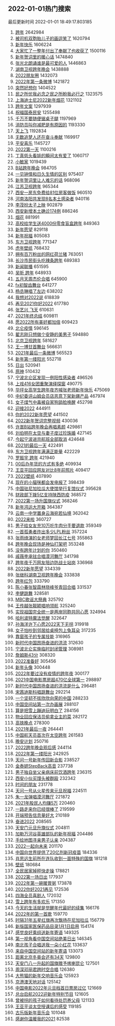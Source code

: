 ## 2022-01-01热门搜索 
最后更新时间 2022-01-01 18:49:17.803185 
1. [跨年](https://s.weibo.com/weibo?q=%E8%B7%A8%E5%B9%B4&Refer=top) 2642984
1. [被司机双胞胎儿子的画逗笑了](https://s.weibo.com/weibo?q=%23%E8%A2%AB%E5%8F%B8%E6%9C%BA%E5%8F%8C%E8%83%9E%E8%83%8E%E5%84%BF%E5%AD%90%E7%9A%84%E7%94%BB%E9%80%97%E7%AC%91%E4%BA%86%23&Refer=top) 1620794
1. [新年快乐](https://s.weibo.com/weibo?q=%E6%96%B0%E5%B9%B4%E5%BF%AB%E4%B9%90&Refer=top) 1606224
1. [大家忙了一整年付出了奉献了也收获了](https://s.weibo.com/weibo?q=%23%E5%A4%A7%E5%AE%B6%E5%BF%99%E4%BA%86%E4%B8%80%E6%95%B4%E5%B9%B4%E4%BB%98%E5%87%BA%E4%BA%86%E5%A5%89%E7%8C%AE%E4%BA%86%E4%B9%9F%E6%94%B6%E8%8E%B7%E4%BA%86%23&Refer=top) 1500116
1. [新年贺词里的暖心话](https://s.weibo.com/weibo?q=%23%E6%96%B0%E5%B9%B4%E8%B4%BA%E8%AF%8D%E9%87%8C%E7%9A%84%E6%9A%96%E5%BF%83%E8%AF%9D%23&Refer=top) 1474840
1. [张光北朗诵谁是最可爱的人](https://s.weibo.com/weibo?q=%23%E5%BC%A0%E5%85%89%E5%8C%97%E6%9C%97%E8%AF%B5%E8%B0%81%E6%98%AF%E6%9C%80%E5%8F%AF%E7%88%B1%E7%9A%84%E4%BA%BA%23&Refer=top) 1446863
1. [湖南卫视跨年晚会](https://s.weibo.com/weibo?q=%E6%B9%96%E5%8D%97%E5%8D%AB%E8%A7%86%E8%B7%A8%E5%B9%B4%E6%99%9A%E4%BC%9A&Refer=top) 1438888
1. [2022朋友圈](https://s.weibo.com/weibo?q=2022%E6%9C%8B%E5%8F%8B%E5%9C%88&Refer=top) 1432073
1. [2022年第一条微博](https://s.weibo.com/weibo?q=2022%E5%B9%B4%E7%AC%AC%E4%B8%80%E6%9D%A1%E5%BE%AE%E5%8D%9A&Refer=top) 1421872
1. [突然好想你](https://s.weibo.com/weibo?q=%23%E7%AA%81%E7%84%B6%E5%A5%BD%E6%83%B3%E4%BD%A0%23&Refer=top) 1404522
1. [民之所忧我必念之民之所盼我必行之](https://s.weibo.com/weibo?q=%23%E6%B0%91%E4%B9%8B%E6%89%80%E5%BF%A7%E6%88%91%E5%BF%85%E5%BF%B5%E4%B9%8B%E6%B0%91%E4%B9%8B%E6%89%80%E7%9B%BC%E6%88%91%E5%BF%85%E8%A1%8C%E4%B9%8B%23&Refer=top) 1323575
1. [上海迪士尼2022新年烟花](https://s.weibo.com/weibo?q=%E4%B8%8A%E6%B5%B7%E8%BF%AA%E5%A3%AB%E5%B0%BC2022%E6%96%B0%E5%B9%B4%E7%83%9F%E8%8A%B1&Refer=top) 1321102
1. [跨年文案](https://s.weibo.com/weibo?q=%E8%B7%A8%E5%B9%B4%E6%96%87%E6%A1%88&Refer=top) 1297939
1. [祝福国泰民安](https://s.weibo.com/weibo?q=%23%E7%A5%9D%E7%A6%8F%E5%9B%BD%E6%B3%B0%E6%B0%91%E5%AE%89%23&Refer=top) 1255498
1. [千万不要随便锯桌子腿](https://s.weibo.com/weibo?q=%23%E5%8D%83%E4%B8%87%E4%B8%8D%E8%A6%81%E9%9A%8F%E4%BE%BF%E9%94%AF%E6%A1%8C%E5%AD%90%E8%85%BF%23&Refer=top) 1197969
1. [消防员叫你减肥是有原因的](https://s.weibo.com/weibo?q=%23%E6%B6%88%E9%98%B2%E5%91%98%E5%8F%AB%E4%BD%A0%E5%87%8F%E8%82%A5%E6%98%AF%E6%9C%89%E5%8E%9F%E5%9B%A0%E7%9A%84%23&Refer=top) 1193330
1. [天上飞](https://s.weibo.com/weibo?q=%E5%A4%A9%E4%B8%8A%E9%A3%9E&Refer=top) 1192834
1. [无数追梦人还在奋斗奉献](https://s.weibo.com/weibo?q=%23%E6%97%A0%E6%95%B0%E8%BF%BD%E6%A2%A6%E4%BA%BA%E8%BF%98%E5%9C%A8%E5%A5%8B%E6%96%97%E5%A5%89%E7%8C%AE%23&Refer=top) 1169917
1. [平安喜乐](https://s.weibo.com/weibo?q=%E5%B9%B3%E5%AE%89%E5%96%9C%E4%B9%90&Refer=top) 1145727
1. [2022第一天](https://s.weibo.com/weibo?q=%232022%E7%AC%AC%E4%B8%80%E5%A4%A9%23&Refer=top) 1100216
1. [丁真低头看娃的瞬间太有爱了](https://s.weibo.com/weibo?q=%23%E4%B8%81%E7%9C%9F%E4%BD%8E%E5%A4%B4%E7%9C%8B%E5%A8%83%E7%9A%84%E7%9E%AC%E9%97%B4%E5%A4%AA%E6%9C%89%E7%88%B1%E4%BA%86%23&Refer=top) 1060717
1. [小敏家](https://s.weibo.com/weibo?q=%E5%B0%8F%E6%95%8F%E5%AE%B6&Refer=top) 1019439
1. [B站跨年晚会](https://s.weibo.com/weibo?q=B%E7%AB%99%E8%B7%A8%E5%B9%B4%E6%99%9A%E4%BC%9A&Refer=top) 984705
1. [一见钟情和日久生情的区别](https://s.weibo.com/weibo?q=%23%E4%B8%80%E8%A7%81%E9%92%9F%E6%83%85%E5%92%8C%E6%97%A5%E4%B9%85%E7%94%9F%E6%83%85%E7%9A%84%E5%8C%BA%E5%88%AB%23&Refer=top) 975407
1. [新年贺词里让人难忘的话](https://s.weibo.com/weibo?q=%23%E6%96%B0%E5%B9%B4%E8%B4%BA%E8%AF%8D%E9%87%8C%E8%AE%A9%E4%BA%BA%E9%9A%BE%E5%BF%98%E7%9A%84%E8%AF%9D%23&Refer=top) 968096
1. [江苏卫视跨年](https://s.weibo.com/weibo?q=%E6%B1%9F%E8%8B%8F%E5%8D%AB%E8%A7%86%E8%B7%A8%E5%B9%B4&Refer=top) 965344
1. [西安一房东免费给81位房客做饭](https://s.weibo.com/weibo?q=%23%E8%A5%BF%E5%AE%89%E4%B8%80%E6%88%BF%E4%B8%9C%E5%85%8D%E8%B4%B9%E7%BB%9981%E4%BD%8D%E6%88%BF%E5%AE%A2%E5%81%9A%E9%A5%AD%23&Refer=top) 960510
1. [河南洛阳共发现8名本土感染者](https://s.weibo.com/weibo?q=%23%E6%B2%B3%E5%8D%97%E6%B4%9B%E9%98%B3%E5%85%B1%E5%8F%91%E7%8E%B08%E5%90%8D%E6%9C%AC%E5%9C%9F%E6%84%9F%E6%9F%93%E8%80%85%23&Refer=top) 940116
1. [李茂扮太子上映](https://s.weibo.com/weibo?q=%23%E6%9D%8E%E8%8C%82%E6%89%AE%E5%A4%AA%E5%AD%90%E4%B8%8A%E6%98%A0%23&Refer=top) 902879
1. [西安新增本土确诊174例](https://s.weibo.com/weibo?q=%23%E8%A5%BF%E5%AE%89%E6%96%B0%E5%A2%9E%E6%9C%AC%E5%9C%9F%E7%A1%AE%E8%AF%8A174%E4%BE%8B%23&Refer=top) 886246
1. [烟花](https://s.weibo.com/weibo?q=%E7%83%9F%E8%8A%B1&Refer=top) 881991
1. [高校给学生送4000份零食盲盒跨年](https://s.weibo.com/weibo?q=%23%E9%AB%98%E6%A0%A1%E7%BB%99%E5%AD%A6%E7%94%9F%E9%80%814000%E4%BB%BD%E9%9B%B6%E9%A3%9F%E7%9B%B2%E7%9B%92%E8%B7%A8%E5%B9%B4%23&Refer=top) 849363
1. [新年愿望](https://s.weibo.com/weibo?q=%23%E6%96%B0%E5%B9%B4%E6%84%BF%E6%9C%9B%23&Refer=top) 829118
1. [新年祝福](https://s.weibo.com/weibo?q=%E6%96%B0%E5%B9%B4%E7%A5%9D%E7%A6%8F&Refer=top) 805083
1. [东方卫视跨年](https://s.weibo.com/weibo?q=%E4%B8%9C%E6%96%B9%E5%8D%AB%E8%A7%86%E8%B7%A8%E5%B9%B4&Refer=top) 771347
1. [虎年壁纸](https://s.weibo.com/weibo?q=%23%E8%99%8E%E5%B9%B4%E5%A3%81%E7%BA%B8%23&Refer=top) 768432
1. [拥有百万粉丝的网红荷兰猪](https://s.weibo.com/weibo?q=%E6%8B%A5%E6%9C%89%E7%99%BE%E4%B8%87%E7%B2%89%E4%B8%9D%E7%9A%84%E7%BD%91%E7%BA%A2%E8%8D%B7%E5%85%B0%E7%8C%AA&Refer=top) 763051
1. [长沙市民街头吃辣条跨年](https://s.weibo.com/weibo?q=%23%E9%95%BF%E6%B2%99%E5%B8%82%E6%B0%91%E8%A1%97%E5%A4%B4%E5%90%83%E8%BE%A3%E6%9D%A1%E8%B7%A8%E5%B9%B4%23&Refer=top) 689383
1. [新闻联播](https://s.weibo.com/weibo?q=%23%E6%96%B0%E9%97%BB%E8%81%94%E6%92%AD%23&Refer=top) 651595
1. [吴昕 跨年](https://s.weibo.com/weibo?q=%E5%90%B4%E6%98%95%20%E8%B7%A8%E5%B9%B4&Refer=top) 648933
1. [五月天周杰伦合唱](https://s.weibo.com/weibo?q=%E4%BA%94%E6%9C%88%E5%A4%A9%E5%91%A8%E6%9D%B0%E4%BC%A6%E5%90%88%E5%94%B1&Refer=top) 645900
1. [fx初智齿舞台](https://s.weibo.com/weibo?q=fx%E5%88%9D%E6%99%BA%E9%BD%BF%E8%88%9E%E5%8F%B0&Refer=top) 641277
1. [杨丞琳唱了左边](https://s.weibo.com/weibo?q=%23%E6%9D%A8%E4%B8%9E%E7%90%B3%E5%94%B1%E4%BA%86%E5%B7%A6%E8%BE%B9%23&Refer=top) 638202
1. [我想对2022说](https://s.weibo.com/weibo?q=%23%E6%88%91%E6%83%B3%E5%AF%B92022%E8%AF%B4%23&Refer=top) 618839
1. [再见2021你好2022](https://s.weibo.com/weibo?q=%E5%86%8D%E8%A7%812021%E4%BD%A0%E5%A5%BD2022&Refer=top) 617780
1. [张艺兴 飞天](https://s.weibo.com/weibo?q=%E5%BC%A0%E8%89%BA%E5%85%B4%20%E9%A3%9E%E5%A4%A9&Refer=top) 610631
1. [2021年终总结](https://s.weibo.com/weibo?q=2021%E5%B9%B4%E7%BB%88%E6%80%BB%E7%BB%93&Refer=top) 609811
1. [愿2022所有美好都加倍](https://s.weibo.com/weibo?q=%E6%84%BF2022%E6%89%80%E6%9C%89%E7%BE%8E%E5%A5%BD%E9%83%BD%E5%8A%A0%E5%80%8D&Refer=top) 609423
1. [北仑疫情](https://s.weibo.com/weibo?q=%E5%8C%97%E4%BB%91%E7%96%AB%E6%83%85&Refer=top) 596145
1. [翟志刚只想做个安静的美男子](https://s.weibo.com/weibo?q=%E7%BF%9F%E5%BF%97%E5%88%9A%E5%8F%AA%E6%83%B3%E5%81%9A%E4%B8%AA%E5%AE%89%E9%9D%99%E7%9A%84%E7%BE%8E%E7%94%B7%E5%AD%90&Refer=top) 594880
1. [北京卫视跨年](https://s.weibo.com/weibo?q=%E5%8C%97%E4%BA%AC%E5%8D%AB%E8%A7%86%E8%B7%A8%E5%B9%B4&Refer=top) 581627
1. [王一博廿首舞台](https://s.weibo.com/weibo?q=%23%E7%8E%8B%E4%B8%80%E5%8D%9A%E5%BB%BF%E9%A6%96%E8%88%9E%E5%8F%B0%23&Refer=top) 566631
1. [2021年最后一条微博](https://s.weibo.com/weibo?q=%232021%E5%B9%B4%E6%9C%80%E5%90%8E%E4%B8%80%E6%9D%A1%E5%BE%AE%E5%8D%9A%23&Refer=top) 565523
1. [新年第一缕阳光](https://s.weibo.com/weibo?q=%23%E6%96%B0%E5%B9%B4%E7%AC%AC%E4%B8%80%E7%BC%95%E9%98%B3%E5%85%89%23&Refer=top) 552718
1. [日出](https://s.weibo.com/weibo?q=%E6%97%A5%E5%87%BA&Refer=top) 520941
1. [原神](https://s.weibo.com/weibo?q=%E5%8E%9F%E7%A5%9E&Refer=top) 510432
1. [宁波北仑区发现一例阳性感染者](https://s.weibo.com/weibo?q=%23%E5%AE%81%E6%B3%A2%E5%8C%97%E4%BB%91%E5%8C%BA%E5%8F%91%E7%8E%B0%E4%B8%80%E4%BE%8B%E9%98%B3%E6%80%A7%E6%84%9F%E6%9F%93%E8%80%85%23&Refer=top) 496526
1. [上戏416女团重聚演绎探窗](https://s.weibo.com/weibo?q=%23%E4%B8%8A%E6%88%8F416%E5%A5%B3%E5%9B%A2%E9%87%8D%E8%81%9A%E6%BC%94%E7%BB%8E%E6%8E%A2%E7%AA%97%23&Refer=top) 490775
1. [华坪女高学生跨年夜齐喊张老师新年快乐](https://s.weibo.com/weibo?q=%23%E5%8D%8E%E5%9D%AA%E5%A5%B3%E9%AB%98%E5%AD%A6%E7%94%9F%E8%B7%A8%E5%B9%B4%E5%A4%9C%E9%BD%90%E5%96%8A%E5%BC%A0%E8%80%81%E5%B8%88%E6%96%B0%E5%B9%B4%E5%BF%AB%E4%B9%90%23&Refer=top) 475069
1. [中纪委评山姆会员店恶意下架新疆产品](https://s.weibo.com/weibo?q=%23%E4%B8%AD%E7%BA%AA%E5%A7%94%E8%AF%84%E5%B1%B1%E5%A7%86%E4%BC%9A%E5%91%98%E5%BA%97%E6%81%B6%E6%84%8F%E4%B8%8B%E6%9E%B6%E6%96%B0%E7%96%86%E4%BA%A7%E5%93%81%23&Refer=top) 467974
1. [女子煤气中毒被自家狗舔脸唤醒](https://s.weibo.com/weibo?q=%23%E5%A5%B3%E5%AD%90%E7%85%A4%E6%B0%94%E4%B8%AD%E6%AF%92%E8%A2%AB%E8%87%AA%E5%AE%B6%E7%8B%97%E8%88%94%E8%84%B8%E5%94%A4%E9%86%92%23&Refer=top) 452798
1. [迎接2022](https://s.weibo.com/weibo?q=%E8%BF%8E%E6%8E%A52022&Refer=top) 444911
1. [你的2022新年愿望](https://s.weibo.com/weibo?q=%23%E4%BD%A0%E7%9A%842022%E6%96%B0%E5%B9%B4%E6%84%BF%E6%9C%9B%23&Refer=top) 441502
1. [2022新年贺词完整视频](https://s.weibo.com/weibo?q=%232022%E6%96%B0%E5%B9%B4%E8%B4%BA%E8%AF%8D%E5%AE%8C%E6%95%B4%E8%A7%86%E9%A2%91%23&Refer=top) 430036
1. [许嵩B站跨年晚会再唱素颜](https://s.weibo.com/weibo?q=%23%E8%AE%B8%E5%B5%A9B%E7%AB%99%E8%B7%A8%E5%B9%B4%E6%99%9A%E4%BC%9A%E5%86%8D%E5%94%B1%E7%B4%A0%E9%A2%9C%23&Refer=top) 429861
1. [刘伯明在太空与妻子度过珍珠婚](https://s.weibo.com/weibo?q=%23%E5%88%98%E4%BC%AF%E6%98%8E%E5%9C%A8%E5%A4%AA%E7%A9%BA%E4%B8%8E%E5%A6%BB%E5%AD%90%E5%BA%A6%E8%BF%87%E7%8F%8D%E7%8F%A0%E5%A9%9A%23&Refer=top) 427145
1. [今起宁波进京航班全部取消](https://s.weibo.com/weibo?q=%23%E4%BB%8A%E8%B5%B7%E5%AE%81%E6%B3%A2%E8%BF%9B%E4%BA%AC%E8%88%AA%E7%8F%AD%E5%85%A8%E9%83%A8%E5%8F%96%E6%B6%88%23&Refer=top) 424648
1. [2021的最后一天](https://s.weibo.com/weibo?q=%232021%E7%9A%84%E6%9C%80%E5%90%8E%E4%B8%80%E5%A4%A9%23&Refer=top) 422491
1. [东方卫视跨年满满正能量](https://s.weibo.com/weibo?q=%23%E4%B8%9C%E6%96%B9%E5%8D%AB%E8%A7%86%E8%B7%A8%E5%B9%B4%E6%BB%A1%E6%BB%A1%E6%AD%A3%E8%83%BD%E9%87%8F%23&Refer=top) 422229
1. [罗振宇 跨年](https://s.weibo.com/weibo?q=%E7%BD%97%E6%8C%AF%E5%AE%87%20%E8%B7%A8%E5%B9%B4&Refer=top) 421940
1. [00后办年货的方式有多绝](https://s.weibo.com/weibo?q=%2300%E5%90%8E%E5%8A%9E%E5%B9%B4%E8%B4%A7%E7%9A%84%E6%96%B9%E5%BC%8F%E6%9C%89%E5%A4%9A%E7%BB%9D%23&Refer=top) 409934
1. [王亚平回应网友对比8年前照片](https://s.weibo.com/weibo?q=%23%E7%8E%8B%E4%BA%9A%E5%B9%B3%E5%9B%9E%E5%BA%94%E7%BD%91%E5%8F%8B%E5%AF%B9%E6%AF%948%E5%B9%B4%E5%89%8D%E7%85%A7%E7%89%87%23&Refer=top) 409417
1. [2022壁纸](https://s.weibo.com/weibo?q=2022%E5%A3%81%E7%BA%B8&Refer=top) 407890
1. [现在的小猫咪都会发电报了](https://s.weibo.com/weibo?q=%23%E7%8E%B0%E5%9C%A8%E7%9A%84%E5%B0%8F%E7%8C%AB%E5%92%AA%E9%83%BD%E4%BC%9A%E5%8F%91%E7%94%B5%E6%8A%A5%E4%BA%86%23&Refer=top) 398439
1. [中国驻尼加拉瓜大使馆举行复馆仪式](https://s.weibo.com/weibo?q=%23%E4%B8%AD%E5%9B%BD%E9%A9%BB%E5%B0%BC%E5%8A%A0%E6%8B%89%E7%93%9C%E5%A4%A7%E4%BD%BF%E9%A6%86%E4%B8%BE%E8%A1%8C%E5%A4%8D%E9%A6%86%E4%BB%AA%E5%BC%8F%23&Refer=top) 395628
1. [财政部下拨5亿支持陕西防疫](https://s.weibo.com/weibo?q=%23%E8%B4%A2%E6%94%BF%E9%83%A8%E4%B8%8B%E6%8B%A85%E4%BA%BF%E6%94%AF%E6%8C%81%E9%99%95%E8%A5%BF%E9%98%B2%E7%96%AB%23&Refer=top) 368572
1. [2022第一场升国旗仪式](https://s.weibo.com/weibo?q=%232022%E7%AC%AC%E4%B8%80%E5%9C%BA%E5%8D%87%E5%9B%BD%E6%97%97%E4%BB%AA%E5%BC%8F%23&Refer=top) 368246
1. [新年鸿运大开箱](https://s.weibo.com/weibo?q=%23%E6%96%B0%E5%B9%B4%E9%B8%BF%E8%BF%90%E5%A4%A7%E5%BC%80%E7%AE%B1%23&Refer=top) 364387
1. [云南一中学置身云海宛若仙境](https://s.weibo.com/weibo?q=%23%E4%BA%91%E5%8D%97%E4%B8%80%E4%B8%AD%E5%AD%A6%E7%BD%AE%E8%BA%AB%E4%BA%91%E6%B5%B7%E5%AE%9B%E8%8B%A5%E4%BB%99%E5%A2%83%23&Refer=top) 362042
1. [2022来啦](https://s.weibo.com/weibo?q=%232022%E6%9D%A5%E5%95%A6%23&Refer=top) 360727
1. [男子给女友充10万吃牛肉分手要退款](https://s.weibo.com/weibo?q=%23%E7%94%B7%E5%AD%90%E7%BB%99%E5%A5%B3%E5%8F%8B%E5%85%8510%E4%B8%87%E5%90%83%E7%89%9B%E8%82%89%E5%88%86%E6%89%8B%E8%A6%81%E9%80%80%E6%AC%BE%23&Refer=top) 359349
1. [一首孤勇者炸出多少LPL粉丝](https://s.weibo.com/weibo?q=%E4%B8%80%E9%A6%96%E5%AD%A4%E5%8B%87%E8%80%85%E7%82%B8%E5%87%BA%E5%A4%9A%E5%B0%91LPL%E7%B2%89%E4%B8%9D&Refer=top) 357224
1. [张雨绮演的女老师梦回长江七号](https://s.weibo.com/weibo?q=%23%E5%BC%A0%E9%9B%A8%E7%BB%AE%E6%BC%94%E7%9A%84%E5%A5%B3%E8%80%81%E5%B8%88%E6%A2%A6%E5%9B%9E%E9%95%BF%E6%B1%9F%E4%B8%83%E5%8F%B7%23&Refer=top) 355863
1. [跨年晚会现场是神仙打架吧](https://s.weibo.com/weibo?q=%23%E8%B7%A8%E5%B9%B4%E6%99%9A%E4%BC%9A%E7%8E%B0%E5%9C%BA%E6%98%AF%E7%A5%9E%E4%BB%99%E6%89%93%E6%9E%B6%E5%90%A7%23&Refer=top) 353248
1. [没有跨年计划的你](https://s.weibo.com/weibo?q=%23%E6%B2%A1%E6%9C%89%E8%B7%A8%E5%B9%B4%E8%AE%A1%E5%88%92%E7%9A%84%E4%BD%A0%23&Refer=top) 350460
1. [戚薇李承铉合唱漠河舞厅](https://s.weibo.com/weibo?q=%23%E6%88%9A%E8%96%87%E6%9D%8E%E6%89%BF%E9%93%89%E5%90%88%E5%94%B1%E6%BC%A0%E6%B2%B3%E8%88%9E%E5%8E%85%23&Refer=top) 341798
1. [跨年夜千万网友陪边防战士站岗](https://s.weibo.com/weibo?q=%23%E8%B7%A8%E5%B9%B4%E5%A4%9C%E5%8D%83%E4%B8%87%E7%BD%91%E5%8F%8B%E9%99%AA%E8%BE%B9%E9%98%B2%E6%88%98%E5%A3%AB%E7%AB%99%E5%B2%97%23&Refer=top) 336968
1. [2022新年愿望](https://s.weibo.com/weibo?q=%232022%E6%96%B0%E5%B9%B4%E6%84%BF%E6%9C%9B%23&Refer=top) 334339
1. [张继科湖南卫视跨年晚会](https://s.weibo.com/weibo?q=%E5%BC%A0%E7%BB%A7%E7%A7%91%E6%B9%96%E5%8D%97%E5%8D%AB%E8%A7%86%E8%B7%A8%E5%B9%B4%E6%99%9A%E4%BC%9A&Refer=top) 333838
1. [跨年红包](https://s.weibo.com/weibo?q=%E8%B7%A8%E5%B9%B4%E7%BA%A2%E5%8C%85&Refer=top) 333790
1. [陈小春张智霖林晓峰爷青回合唱](https://s.weibo.com/weibo?q=%23%E9%99%88%E5%B0%8F%E6%98%A5%E5%BC%A0%E6%99%BA%E9%9C%96%E6%9E%97%E6%99%93%E5%B3%B0%E7%88%B7%E9%9D%92%E5%9B%9E%E5%90%88%E5%94%B1%23&Refer=top) 331537
1. [李健跳舞](https://s.weibo.com/weibo?q=%E6%9D%8E%E5%81%A5%E8%B7%B3%E8%88%9E&Refer=top) 328581
1. [MBC歌谣大祭典](https://s.weibo.com/weibo?q=MBC%E6%AD%8C%E8%B0%A3%E5%A4%A7%E7%A5%AD%E5%85%B8&Refer=top) 325792
1. [王传越张靓颖唱响领航](https://s.weibo.com/weibo?q=%23%E7%8E%8B%E4%BC%A0%E8%B6%8A%E5%BC%A0%E9%9D%93%E9%A2%96%E5%94%B1%E5%93%8D%E9%A2%86%E8%88%AA%23&Refer=top) 325240
1. [实现祖国完全统一是两岸同胞共同心愿](https://s.weibo.com/weibo?q=%23%E5%AE%9E%E7%8E%B0%E7%A5%96%E5%9B%BD%E5%AE%8C%E5%85%A8%E7%BB%9F%E4%B8%80%E6%98%AF%E4%B8%A4%E5%B2%B8%E5%90%8C%E8%83%9E%E5%85%B1%E5%90%8C%E5%BF%83%E6%84%BF%23&Refer=top) 324994
1. [哈利波特魔法觉醒](https://s.weibo.com/weibo?q=%E5%93%88%E5%88%A9%E6%B3%A2%E7%89%B9%E9%AD%94%E6%B3%95%E8%A7%89%E9%86%92&Refer=top) 322647
1. [孙海洋许下心愿2022天下无拐](https://s.weibo.com/weibo?q=%23%E5%AD%99%E6%B5%B7%E6%B4%8B%E8%AE%B8%E4%B8%8B%E5%BF%83%E6%84%BF2022%E5%A4%A9%E4%B8%8B%E6%97%A0%E6%8B%90%23&Refer=top) 319918
1. [女子怕吵到邻居给桌椅包上兔耳朵](https://s.weibo.com/weibo?q=%23%E5%A5%B3%E5%AD%90%E6%80%95%E5%90%B5%E5%88%B0%E9%82%BB%E5%B1%85%E7%BB%99%E6%A1%8C%E6%A4%85%E5%8C%85%E4%B8%8A%E5%85%94%E8%80%B3%E6%9C%B5%23&Refer=top) 317235
1. [靠窗孩子的专属技能](https://s.weibo.com/weibo?q=%23%E9%9D%A0%E7%AA%97%E5%AD%A9%E5%AD%90%E7%9A%84%E4%B8%93%E5%B1%9E%E6%8A%80%E8%83%BD%23&Refer=top) 316965
1. [新时代中国昂扬奋进的洪流](https://s.weibo.com/weibo?q=%23%E6%96%B0%E6%97%B6%E4%BB%A3%E4%B8%AD%E5%9B%BD%E6%98%82%E6%89%AC%E5%A5%8B%E8%BF%9B%E7%9A%84%E6%B4%AA%E6%B5%81%23&Refer=top) 312630
1. [宁波北仑实施临时封闭管理](https://s.weibo.com/weibo?q=%23%E5%AE%81%E6%B3%A2%E5%8C%97%E4%BB%91%E5%AE%9E%E6%96%BD%E4%B8%B4%E6%97%B6%E5%B0%81%E9%97%AD%E7%AE%A1%E7%90%86%23&Refer=top) 308981
1. [詹姆斯43分](https://s.weibo.com/weibo?q=%23%E8%A9%B9%E5%A7%86%E6%96%AF43%E5%88%86%23&Refer=top) 308320
1. [2022准备好](https://s.weibo.com/weibo?q=%232022%E5%87%86%E5%A4%87%E5%A5%BD%23&Refer=top) 305456
1. [新年头像](https://s.weibo.com/weibo?q=%E6%96%B0%E5%B9%B4%E5%A4%B4%E5%83%8F&Refer=top) 300448
1. [2022年要过没有疫情的跨年夜](https://s.weibo.com/weibo?q=%232022%E5%B9%B4%E8%A6%81%E8%BF%87%E6%B2%A1%E6%9C%89%E7%96%AB%E6%83%85%E7%9A%84%E8%B7%A8%E5%B9%B4%E5%A4%9C%23&Refer=top) 300177
1. [2021中国电影票房超470亿全球第一](https://s.weibo.com/weibo?q=%232021%E4%B8%AD%E5%9B%BD%E7%94%B5%E5%BD%B1%E7%A5%A8%E6%88%BF%E8%B6%85470%E4%BA%BF%E5%85%A8%E7%90%83%E7%AC%AC%E4%B8%80%23&Refer=top) 298897
1. [新时代中国昂扬奋进的洪流是什么](https://s.weibo.com/weibo?q=%23%E6%96%B0%E6%97%B6%E4%BB%A3%E4%B8%AD%E5%9B%BD%E6%98%82%E6%89%AC%E5%A5%8B%E8%BF%9B%E7%9A%84%E6%B4%AA%E6%B5%81%E6%98%AF%E4%BB%80%E4%B9%88%23&Refer=top) 296481
1. [宋茜迪斯科唱跳舞台](https://s.weibo.com/weibo?q=%E5%AE%8B%E8%8C%9C%E8%BF%AA%E6%96%AF%E7%A7%91%E5%94%B1%E8%B7%B3%E8%88%9E%E5%8F%B0&Refer=top) 292214
1. [一个坚韧不拔欣欣向荣的中国](https://s.weibo.com/weibo?q=%23%E4%B8%80%E4%B8%AA%E5%9D%9A%E9%9F%A7%E4%B8%8D%E6%8B%94%E6%AC%A3%E6%AC%A3%E5%90%91%E8%8D%A3%E7%9A%84%E4%B8%AD%E5%9B%BD%23&Refer=top) 288233
1. [中国空间站第一次办画展](https://s.weibo.com/weibo?q=%23%E4%B8%AD%E5%9B%BD%E7%A9%BA%E9%97%B4%E7%AB%99%E7%AC%AC%E4%B8%80%E6%AC%A1%E5%8A%9E%E7%94%BB%E5%B1%95%23&Refer=top) 288107
1. [算是把雪上蹦迪玩明白了](https://s.weibo.com/weibo?q=%23%E7%AE%97%E6%98%AF%E6%8A%8A%E9%9B%AA%E4%B8%8A%E8%B9%A6%E8%BF%AA%E7%8E%A9%E6%98%8E%E7%99%BD%E4%BA%86%23&Refer=top) 284156
1. [物业回应保洁员偷拿业主的菜](https://s.weibo.com/weibo?q=%23%E7%89%A9%E4%B8%9A%E5%9B%9E%E5%BA%94%E4%BF%9D%E6%B4%81%E5%91%98%E5%81%B7%E6%8B%BF%E4%B8%9A%E4%B8%BB%E7%9A%84%E8%8F%9C%23&Refer=top) 282172
1. [高铁晚点](https://s.weibo.com/weibo?q=%23%E9%AB%98%E9%93%81%E6%99%9A%E7%82%B9%23&Refer=top) 278300
1. [2021年最后一夜](https://s.weibo.com/weibo?q=%232021%E5%B9%B4%E6%9C%80%E5%90%8E%E4%B8%80%E5%A4%9C%23&Refer=top) 264441
1. [中国航天员首次在太空跨年](https://s.weibo.com/weibo?q=%23%E4%B8%AD%E5%9B%BD%E8%88%AA%E5%A4%A9%E5%91%98%E9%A6%96%E6%AC%A1%E5%9C%A8%E5%A4%AA%E7%A9%BA%E8%B7%A8%E5%B9%B4%23&Refer=top) 261583
1. [晚安计划](https://s.weibo.com/weibo?q=%23%E6%99%9A%E5%AE%89%E8%AE%A1%E5%88%92%23&Refer=top) 250716
1. [2022跨年晚会观后感](https://s.weibo.com/weibo?q=%232022%E8%B7%A8%E5%B9%B4%E6%99%9A%E4%BC%9A%E8%A7%82%E5%90%8E%E6%84%9F%23&Refer=top) 244114
1. [2022年第一缕阳光](https://s.weibo.com/weibo?q=%232022%E5%B9%B4%E7%AC%AC%E4%B8%80%E7%BC%95%E9%98%B3%E5%85%89%23&Refer=top) 242925
1. [天问一号新年传回新合影](https://s.weibo.com/weibo?q=%23%E5%A4%A9%E9%97%AE%E4%B8%80%E5%8F%B7%E6%96%B0%E5%B9%B4%E4%BC%A0%E5%9B%9E%E6%96%B0%E5%90%88%E5%BD%B1%23&Refer=top) 238527
1. [金泰妍StepBack高音](https://s.weibo.com/weibo?q=%23%E9%87%91%E6%B3%B0%E5%A6%8DStepBack%E9%AB%98%E9%9F%B3%23&Refer=top) 237738
1. [男子独自坐父亲病床前饮酒跨年](https://s.weibo.com/weibo?q=%23%E7%94%B7%E5%AD%90%E7%8B%AC%E8%87%AA%E5%9D%90%E7%88%B6%E4%BA%B2%E7%97%85%E5%BA%8A%E5%89%8D%E9%A5%AE%E9%85%92%E8%B7%A8%E5%B9%B4%23&Refer=top) 236315
1. [西安小伙买馒头被群殴](https://s.weibo.com/weibo?q=%E8%A5%BF%E5%AE%89%E5%B0%8F%E4%BC%99%E4%B9%B0%E9%A6%92%E5%A4%B4%E8%A2%AB%E7%BE%A4%E6%AE%B4&Refer=top) 232342
1. [时间的朋友](https://s.weibo.com/weibo?q=%23%E6%97%B6%E9%97%B4%E7%9A%84%E6%9C%8B%E5%8F%8B%23&Refer=top) 231778
1. [天问一号从火星传来元旦祝福](https://s.weibo.com/weibo?q=%23%E5%A4%A9%E9%97%AE%E4%B8%80%E5%8F%B7%E4%BB%8E%E7%81%AB%E6%98%9F%E4%BC%A0%E6%9D%A5%E5%85%83%E6%97%A6%E7%A5%9D%E7%A6%8F%23&Refer=top) 224511
1. [朱一龙弹唱漠河舞厅](https://s.weibo.com/weibo?q=%23%E6%9C%B1%E4%B8%80%E9%BE%99%E5%BC%B9%E5%94%B1%E6%BC%A0%E6%B2%B3%E8%88%9E%E5%8E%85%23&Refer=top) 221872
1. [2021年股民人均赚5万](https://s.weibo.com/weibo?q=%232021%E5%B9%B4%E8%82%A1%E6%B0%91%E4%BA%BA%E5%9D%87%E8%B5%9A5%E4%B8%87%23&Refer=top) 220460
1. [一路走来你已经很棒了](https://s.weibo.com/weibo?q=%23%E4%B8%80%E8%B7%AF%E8%B5%B0%E6%9D%A5%E4%BD%A0%E5%B7%B2%E7%BB%8F%E5%BE%88%E6%A3%92%E4%BA%86%23&Refer=top) 219599
1. [开端预告信息量好大](https://s.weibo.com/weibo?q=%23%E5%BC%80%E7%AB%AF%E9%A2%84%E5%91%8A%E4%BF%A1%E6%81%AF%E9%87%8F%E5%A5%BD%E5%A4%A7%23&Refer=top) 210189
1. [奋进2022](https://s.weibo.com/weibo?q=%E5%A5%8B%E8%BF%9B2022&Refer=top) 208565
1. [天安门元旦升旗仪式](https://s.weibo.com/weibo?q=%23%E5%A4%A9%E5%AE%89%E9%97%A8%E5%85%83%E6%97%A6%E5%8D%87%E6%97%97%E4%BB%AA%E5%BC%8F%23&Refer=top) 204811
1. [加勒万河谷英雄部队的新年祝福](https://s.weibo.com/weibo?q=%23%E5%8A%A0%E5%8B%92%E4%B8%87%E6%B2%B3%E8%B0%B7%E8%8B%B1%E9%9B%84%E9%83%A8%E9%98%9F%E7%9A%84%E6%96%B0%E5%B9%B4%E7%A5%9D%E7%A6%8F%23&Refer=top) 204486
1. [手绘地图寻亲男子认亲](https://s.weibo.com/weibo?q=%23%E6%89%8B%E7%BB%98%E5%9C%B0%E5%9B%BE%E5%AF%BB%E4%BA%B2%E7%94%B7%E5%AD%90%E8%AE%A4%E4%BA%B2%23&Refer=top) 204387
1. [2022一起向未来](https://s.weibo.com/weibo?q=%232022%E4%B8%80%E8%B5%B7%E5%90%91%E6%9C%AA%E6%9D%A5%23&Refer=top) 201170
1. [中国向世界提供了20亿剂新冠疫苗](https://s.weibo.com/weibo?q=%23%E4%B8%AD%E5%9B%BD%E5%90%91%E4%B8%96%E7%95%8C%E6%8F%90%E4%BE%9B%E4%BA%8620%E4%BA%BF%E5%89%82%E6%96%B0%E5%86%A0%E7%96%AB%E8%8B%97%23&Refer=top) 184336
1. [肖思远生前所在连队收到一面特殊的国旗](https://s.weibo.com/weibo?q=%23%E8%82%96%E6%80%9D%E8%BF%9C%E7%94%9F%E5%89%8D%E6%89%80%E5%9C%A8%E8%BF%9E%E9%98%9F%E6%94%B6%E5%88%B0%E4%B8%80%E9%9D%A2%E7%89%B9%E6%AE%8A%E7%9A%84%E5%9B%BD%E6%97%97%23&Refer=top) 181218
1. [壁纸](https://s.weibo.com/weibo?q=%E5%A3%81%E7%BA%B8&Refer=top) 180684
1. [全民居家掉秤快走操](https://s.weibo.com/weibo?q=%23%E5%85%A8%E6%B0%91%E5%B1%85%E5%AE%B6%E6%8E%89%E7%A7%A4%E5%BF%AB%E8%B5%B0%E6%93%8D%23&Refer=top) 178821
1. [2022第一场日出](https://s.weibo.com/weibo?q=%232022%E7%AC%AC%E4%B8%80%E5%9C%BA%E6%97%A5%E5%87%BA%23&Refer=top) 177937
1. [2022年第一碗暖胃粥](https://s.weibo.com/weibo?q=%232022%E5%B9%B4%E7%AC%AC%E4%B8%80%E7%A2%97%E6%9A%96%E8%83%83%E7%B2%A5%23&Refer=top) 173878
1. [2022你好2021再见](https://s.weibo.com/weibo?q=%232022%E4%BD%A0%E5%A5%BD2021%E5%86%8D%E8%A7%81%23&Refer=top) 172536
1. [四海全员喜剧人](https://s.weibo.com/weibo?q=%23%E5%9B%9B%E6%B5%B7%E5%85%A8%E5%91%98%E5%96%9C%E5%89%A7%E4%BA%BA%23&Refer=top) 172032
1. [雪上跨年有多欢乐](https://s.weibo.com/weibo?q=%23%E9%9B%AA%E4%B8%8A%E8%B7%A8%E5%B9%B4%E6%9C%89%E5%A4%9A%E6%AC%A2%E4%B9%90%23&Refer=top) 171350
1. [今天的生活就是觉醒年代最好的续集](https://s.weibo.com/weibo?q=%23%E4%BB%8A%E5%A4%A9%E7%9A%84%E7%94%9F%E6%B4%BB%E5%B0%B1%E6%98%AF%E8%A7%89%E9%86%92%E5%B9%B4%E4%BB%A3%E6%9C%80%E5%A5%BD%E7%9A%84%E7%BB%AD%E9%9B%86%23&Refer=top) 166176
1. [2022年的第一首歌](https://s.weibo.com/weibo?q=%232022%E5%B9%B4%E7%9A%84%E7%AC%AC%E4%B8%80%E9%A6%96%E6%AD%8C%23&Refer=top) 159770
1. [时隔31年五星红旗再次飘扬在尼加拉瓜](https://s.weibo.com/weibo?q=%23%E6%97%B6%E9%9A%9431%E5%B9%B4%E4%BA%94%E6%98%9F%E7%BA%A2%E6%97%97%E5%86%8D%E6%AC%A1%E9%A3%98%E6%89%AC%E5%9C%A8%E5%B0%BC%E5%8A%A0%E6%8B%89%E7%93%9C%23&Refer=top) 156779
1. [新版国家医保药品目录1月1日启用](https://s.weibo.com/weibo?q=%23%E6%96%B0%E7%89%88%E5%9B%BD%E5%AE%B6%E5%8C%BB%E4%BF%9D%E8%8D%AF%E5%93%81%E7%9B%AE%E5%BD%951%E6%9C%881%E6%97%A5%E5%90%AF%E7%94%A8%23&Refer=top) 154174
1. [感觉良好乘组送新年寄语](https://s.weibo.com/weibo?q=%23%E6%84%9F%E8%A7%89%E8%89%AF%E5%A5%BD%E4%B9%98%E7%BB%84%E9%80%81%E6%96%B0%E5%B9%B4%E5%AF%84%E8%AF%AD%23&Refer=top) 149325
1. [第一视角看中国空间站绝美日出](https://s.weibo.com/weibo?q=%23%E7%AC%AC%E4%B8%80%E8%A7%86%E8%A7%92%E7%9C%8B%E4%B8%AD%E5%9B%BD%E7%A9%BA%E9%97%B4%E7%AB%99%E7%BB%9D%E7%BE%8E%E6%97%A5%E5%87%BA%23&Refer=top) 146345
1. [南北孩子合唱送我一朵小红花](https://s.weibo.com/weibo?q=%23%E5%8D%97%E5%8C%97%E5%AD%A9%E5%AD%90%E5%90%88%E5%94%B1%E9%80%81%E6%88%91%E4%B8%80%E6%9C%B5%E5%B0%8F%E7%BA%A2%E8%8A%B1%23&Refer=top) 133637
1. [来自中国空间站的新年寄语](https://s.weibo.com/weibo?q=%23%E6%9D%A5%E8%87%AA%E4%B8%AD%E5%9B%BD%E7%A9%BA%E9%97%B4%E7%AB%99%E7%9A%84%E6%96%B0%E5%B9%B4%E5%AF%84%E8%AF%AD%23&Refer=top) 133073
1. [距离北京冬奥会还有34天](https://s.weibo.com/weibo?q=%23%E8%B7%9D%E7%A6%BB%E5%8C%97%E4%BA%AC%E5%86%AC%E5%A5%A5%E4%BC%9A%E8%BF%98%E6%9C%8934%E5%A4%A9%23&Refer=top) 129800
1. [天安门八一升起的国旗赠予喀喇昆仑](https://s.weibo.com/weibo?q=%23%E5%A4%A9%E5%AE%89%E9%97%A8%E5%85%AB%E4%B8%80%E5%8D%87%E8%B5%B7%E7%9A%84%E5%9B%BD%E6%97%97%E8%B5%A0%E4%BA%88%E5%96%80%E5%96%87%E6%98%86%E4%BB%91%23&Refer=top) 127501
1. [周深邓丽君跨时空合唱](https://s.weibo.com/weibo?q=%23%E5%91%A8%E6%B7%B1%E9%82%93%E4%B8%BD%E5%90%9B%E8%B7%A8%E6%97%B6%E7%A9%BA%E5%90%88%E5%94%B1%23&Refer=top) 126380
1. [大熊猫的新年交响音乐会](https://s.weibo.com/weibo?q=%23%E5%A4%A7%E7%86%8A%E7%8C%AB%E7%9A%84%E6%96%B0%E5%B9%B4%E4%BA%A4%E5%93%8D%E9%9F%B3%E4%B9%90%E4%BC%9A%23&Refer=top) 125923
1. [京港澳天地对话](https://s.weibo.com/weibo?q=%23%E4%BA%AC%E6%B8%AF%E6%BE%B3%E5%A4%A9%E5%9C%B0%E5%AF%B9%E8%AF%9D%23&Refer=top) 125142
1. [中国电影2022年元旦档首日票房过亿](https://s.weibo.com/weibo?q=%23%E4%B8%AD%E5%9B%BD%E7%94%B5%E5%BD%B12022%E5%B9%B4%E5%85%83%E6%97%A6%E6%A1%A3%E9%A6%96%E6%97%A5%E7%A5%A8%E6%88%BF%E8%BF%87%E4%BA%BF%23&Refer=top) 121669
1. [总台启航2022迎新年特别节目](https://s.weibo.com/weibo?q=%E6%80%BB%E5%8F%B0%E5%90%AF%E8%88%AA2022%E8%BF%8E%E6%96%B0%E5%B9%B4%E7%89%B9%E5%88%AB%E8%8A%82%E7%9B%AE&Refer=top) 121605
1. [曾被拐的孩子如何看待处罚养父母](https://s.weibo.com/weibo?q=%23%E6%9B%BE%E8%A2%AB%E6%8B%90%E7%9A%84%E5%AD%A9%E5%AD%90%E5%A6%82%E4%BD%95%E7%9C%8B%E5%BE%85%E5%A4%84%E7%BD%9A%E5%85%BB%E7%88%B6%E6%AF%8D%23&Refer=top) 121133
1. [王亚平谈太空授课后的感受](https://s.weibo.com/weibo?q=%23%E7%8E%8B%E4%BA%9A%E5%B9%B3%E8%B0%88%E5%A4%AA%E7%A9%BA%E6%8E%88%E8%AF%BE%E5%90%8E%E7%9A%84%E6%84%9F%E5%8F%97%23&Refer=top) 119185
1. [古乐版新年音乐会](https://s.weibo.com/weibo?q=%23%E5%8F%A4%E4%B9%90%E7%89%88%E6%96%B0%E5%B9%B4%E9%9F%B3%E4%B9%90%E4%BC%9A%23&Refer=top) 101048
1. [感谢你温暖我的2021](https://s.weibo.com/weibo?q=%23%E6%84%9F%E8%B0%A2%E4%BD%A0%E6%B8%A9%E6%9A%96%E6%88%91%E7%9A%842021%23&Refer=top) 82538
